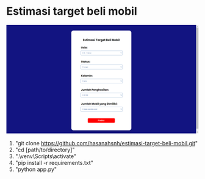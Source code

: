 # Estimasi target beli mobil

![screenshot](https://github.com/hasanahsnh/estimasi-target-beli-mobil/blob/main/Tampilan.png)

1. "git clone https://github.com/hasanahsnh/estimasi-target-beli-mobil.git"
2. "cd [path/to/directory]"
3. ".\venv\Scripts\activate"
4. "pip install -r requirements.txt"
5. "python app.py"
